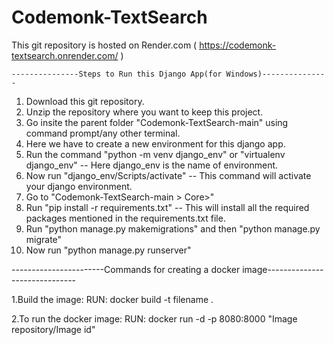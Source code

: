 # Codemonk-TextSearch
This git repository is hosted on Render.com ( https://codemonk-textsearch.onrender.com/ )

    ---------------Steps to Run this Django App(for Windows)---------------

1. Download this git repository.
2. Unzip the repository  where you want to keep this project.
3. Go insite the parent folder "Codemonk-TextSearch-main" using command prompt/any other terminal.
4. Here we have to create a new environment for this django app.
5. Run the command "python -m venv django_env" or "virtualenv django_env" -- Here django_env is the name of environment.
6. Now run "django_env/Scripts/activate" -- This command will activate your django environment.
7. Go to "Codemonk-TextSearch-main > Core>" 
8. Run "pip install -r requirements.txt" -- This will install all the required packages mentioned
     in the requirements.txt file.
9. Run "python manage.py makemigrations" and then  "python manage.py migrate"
9. Now run "python manage.py runserver"



-----------------------Commands for creating a docker image------------------------------

1.Build the image:
    RUN: docker build -t filename . 

2.To run the docker image:
    RUN: docker run -d -p 8080:8000 "Image repository/Image id"




